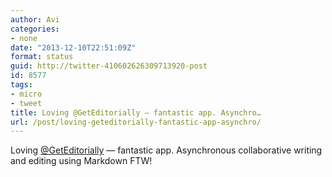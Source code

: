 ```yaml
---
author: Avi
categories:
- none
date: "2013-12-10T22:51:09Z"
format: status
guid: http://twitter-410602626309713920-post
id: 8577
tags:
- micro
- tweet
title: Loving @GetEditorially — fantastic app. Asynchro…
url: /post/loving-geteditorially-fantastic-app-asynchro/
---
```

Loving [@GetEditorially](http://twitter.com/GetEditorially) — fantastic app. Asynchronous collaborative writing and editing using Markdown FTW!